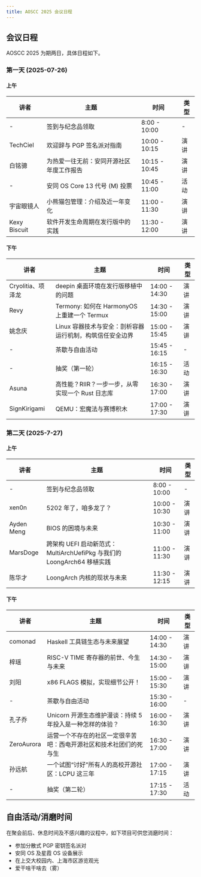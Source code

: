 ```yaml
---
title: AOSCC 2025 会议日程
---
```


## 会议日程

AOSCC 2025 为期两日，具体日程如下。

### 第一天 (2025-07-26)

#### 上午

| 讲者         | 主题                                     | 时间          | 类型 |
| ------------ | ---------------------------------------- | ------------- | ---- |
| -            | 签到与纪念品领取                         | 8:00 - 10:00  | -    |
| TechCiel     | 欢迎辞与 PGP 签名派对指南                | 10:00 - 10:15 | 演讲 |
| 白铭骢       | 为热爱一往无前：安同开源社区年度工作报告 | 10:15 - 10:45 | 演讲 |
| -            | 安同 OS Core 13 代号 (M) 投票            | 10:45 - 11:00 | 活动 |
| 宇宙眼镜人   | 小熊猫包管理：介绍及近一年变化           | 11:00 - 11:30 | 演讲 |
| Kexy Biscuit | 软件开发生命周期在发行版中的实践         | 11:30 - 12:00 | 演讲 |

#### 下午

| 讲者              | 主题                                                     | 时间          | 类型 |
| ----------------- | -------------------------------------------------------- | ------------- | ---- |
| Cryolitia、项泽龙 | deepin 桌面环境在发行版移植中的问题                      | 14:00 - 14:30 | 演讲 |
| Revy              | Termony: 如何在 HarmonyOS 上重建一个 Termux              | 14:30 - 15:00 | 演讲 |
| 姚念庆            | Linux 容器技术与安全：剖析容器运行机制，构筑信任安全边界 | 15:00 - 15:45 | 演讲 |
| -                 | 茶歇与自由活动                                           | 15:45 - 16:15 | -    |
| -                 | 抽奖（第一轮）                                           | 16:15 - 16:30 | 活动 |
| Asuna             | 高性能？RIIR？一步一步，从零实现一个 Rust 日志库         | 16:30 - 17:00 | 演讲 |
| SignKirigami      | QEMU：宏魔法与赛博积木                                   | 17:00 - 17:30 | 演讲 |

### 第二天 (2025-7-27)

#### 上午

| 讲者       | 主题                                                                   | 时间          | 类型 |
| ---------- | ---------------------------------------------------------------------- | ------------- | ---- |
| -          | 签到与纪念品领取                                                       | 8:00 - 10:00  | -    |
| xen0n      | 5202 年了，咱多龙了？                                                  | 10:00 - 10:30 | 演讲 |
| Ayden Meng | BIOS 的困境与未来                                                      | 10:30 - 11:00 | 演讲 |
| MarsDoge   | 跨架构 UEFI 启动新范式：MultiArchUefiPkg 与我们的 LoongArch64 移植实践 | 11:00 - 11:30 | 演讲 |
| 陈华才     | LoongArch 内核的现状与未来                                             | 11:30 - 12:15 | 演讲 |

#### 下午

| 讲者       | 主题                                                               | 时间          | 类型 |
| ---------- | ------------------------------------------------------------------ | ------------- | ---- |
| comonad    | Haskell 工具链生态与未来展望                                       | 14:00 - 14:30 | 演讲 |
| 梓瑶       | RISC-V TIME 寄存器的前世、今生与未来                               | 14:30 - 15:00 | 演讲 |
| 刘阳       | x86 FLAGS 模拟，实现细节公开！                                     | 15:00 - 15:30 | 演讲 |
| -          | 茶歇与自由活动                                                     | 15:30 - 16:00 | -    |
| 孔子乔     | Unicorn 开源生态维护漫谈：持续 5 年投入是一种怎样的体验？          | 16:00 - 16:30 | 演讲 |
| ZeroAurora | 运营一个不存在的社区一定很辛苦吧：西电开源社区和技术社团们的死与生 | 16:30 - 17:00 | 演讲 |
| 孙远航     | 一个试图“讨好”所有人的高校开源社区：LCPU 这三年                  | 17:00 - 17:15 | 演讲 |
| -          | 抽奖（第二轮）                                                     | 17:15 - 17:30 | 活动 |

## 自由活动/消磨时间

在聚会前后、休息时间及不感兴趣的议程中，如下项目可供您消磨时间：

- 参加分散式 PGP 密钥签名派对
- 安同 OS 及星霞 OS 设备展示
- 在上交大校园内、上海市区游览观光
- 爱干啥干啥去（雾）
